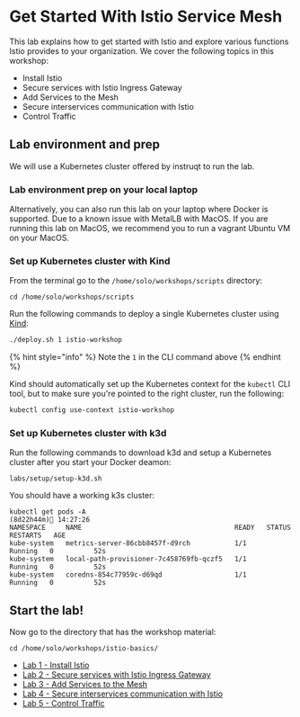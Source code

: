 # Get Started With Istio Service Mesh

This lab explains how to get started with Istio and explore various functions Istio provides to your organization. We cover the following topics in this workshop:

* Install Istio
* Secure services with Istio Ingress Gateway
* Add Services to the Mesh
* Secure interservices communication with Istio
* Control Traffic

## Lab environment and prep

We will use a Kubernetes cluster offered by instruqt to run the lab.

### Lab environment prep on your local laptop

Alternatively, you can also run this lab on your laptop where Docker is supported. Due to a known issue with MetalLB with MacOS. If you are running this lab on MacOS, we recommend you to run a vagrant Ubuntu VM on your MacOS.

### Set up Kubernetes cluster with Kind

From the terminal go to the `/home/solo/workshops/scripts` directory:

```text
cd /home/solo/workshops/scripts
```

Run the following commands to deploy a single Kubernetes cluster using [Kind](https://kind.sigs.k8s.io/):

```bash
./deploy.sh 1 istio-workshop
```

{% hint style="info" %}
Note the `1` in the CLI command above
{% endhint %}

Kind should automatically set up the Kubernetes context for the `kubectl` CLI tool, but to make sure you're pointed to the right cluster, run the following:

```bash
kubectl config use-context istio-workshop
```

### Set up Kubernetes cluster with k3d

Run the following commands to download k3d and setup a Kubernetes cluster after you start your Docker deamon:

```text
labs/setup/setup-k3d.sh
```

You should have a working k3s cluster:

```text
kubectl get pods -A                                                     (8d22h44m) 14:27:26
NAMESPACE     NAME                                      READY   STATUS    RESTARTS   AGE
kube-system   metrics-server-86cbb8457f-d9rch           1/1     Running   0          52s
kube-system   local-path-provisioner-7c458769fb-qczf5   1/1     Running   0          52s
kube-system   coredns-854c77959c-d69qd                  1/1     Running   0          52s
```

## Start the lab!

Now go to the directory that has the workshop material:

```text
cd /home/solo/workshops/istio-basics/
```

* [Lab 1 - Install Istio](01-install-istio.md)
* [Lab 2 - Secure services with Istio Ingress Gateway](02-secure-service-ingress.md)
* [Lab 3 - Add Services to the Mesh](03-add-services-to-mesh.md)
* [Lab 4 - Secure interservices communication with Istio](04-secure-services-with-istio.md)
* [Lab 5 - Control Traffic](05-control-traffic.md)

